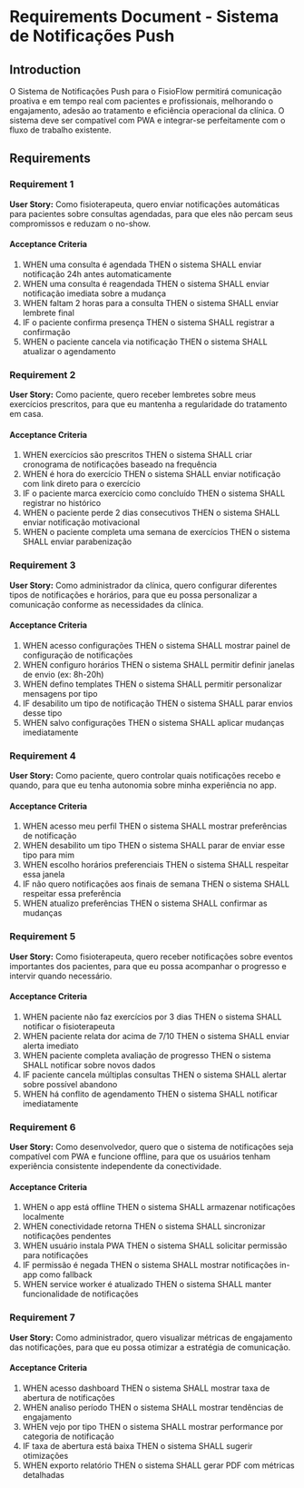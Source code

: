 # Requirements Document - Sistema de Notificações Push

## Introduction

O Sistema de Notificações Push para o FisioFlow permitirá comunicação proativa e em tempo real com pacientes e profissionais, melhorando o engajamento, adesão ao tratamento e eficiência operacional da clínica. O sistema deve ser compatível com PWA e integrar-se perfeitamente com o fluxo de trabalho existente.

## Requirements

### Requirement 1

**User Story:** Como fisioterapeuta, quero enviar notificações automáticas para pacientes sobre consultas agendadas, para que eles não percam seus compromissos e reduzam o no-show.

#### Acceptance Criteria

1. WHEN uma consulta é agendada THEN o sistema SHALL enviar notificação 24h antes automaticamente
2. WHEN uma consulta é reagendada THEN o sistema SHALL enviar notificação imediata sobre a mudança
3. WHEN faltam 2 horas para a consulta THEN o sistema SHALL enviar lembrete final
4. IF o paciente confirma presença THEN o sistema SHALL registrar a confirmação
5. WHEN o paciente cancela via notificação THEN o sistema SHALL atualizar o agendamento

### Requirement 2

**User Story:** Como paciente, quero receber lembretes sobre meus exercícios prescritos, para que eu mantenha a regularidade do tratamento em casa.

#### Acceptance Criteria

1. WHEN exercícios são prescritos THEN o sistema SHALL criar cronograma de notificações baseado na frequência
2. WHEN é hora do exercício THEN o sistema SHALL enviar notificação com link direto para o exercício
3. IF o paciente marca exercício como concluído THEN o sistema SHALL registrar no histórico
4. WHEN o paciente perde 2 dias consecutivos THEN o sistema SHALL enviar notificação motivacional
5. WHEN o paciente completa uma semana de exercícios THEN o sistema SHALL enviar parabenização

### Requirement 3

**User Story:** Como administrador da clínica, quero configurar diferentes tipos de notificações e horários, para que eu possa personalizar a comunicação conforme as necessidades da clínica.

#### Acceptance Criteria

1. WHEN acesso configurações THEN o sistema SHALL mostrar painel de configuração de notificações
2. WHEN configuro horários THEN o sistema SHALL permitir definir janelas de envio (ex: 8h-20h)
3. WHEN defino templates THEN o sistema SHALL permitir personalizar mensagens por tipo
4. IF desabilito um tipo de notificação THEN o sistema SHALL parar envios desse tipo
5. WHEN salvo configurações THEN o sistema SHALL aplicar mudanças imediatamente

### Requirement 4

**User Story:** Como paciente, quero controlar quais notificações recebo e quando, para que eu tenha autonomia sobre minha experiência no app.

#### Acceptance Criteria

1. WHEN acesso meu perfil THEN o sistema SHALL mostrar preferências de notificação
2. WHEN desabilito um tipo THEN o sistema SHALL parar de enviar esse tipo para mim
3. WHEN escolho horários preferenciais THEN o sistema SHALL respeitar essa janela
4. IF não quero notificações aos finais de semana THEN o sistema SHALL respeitar essa preferência
5. WHEN atualizo preferências THEN o sistema SHALL confirmar as mudanças

### Requirement 5

**User Story:** Como fisioterapeuta, quero receber notificações sobre eventos importantes dos pacientes, para que eu possa acompanhar o progresso e intervir quando necessário.

#### Acceptance Criteria

1. WHEN paciente não faz exercícios por 3 dias THEN o sistema SHALL notificar o fisioterapeuta
2. WHEN paciente relata dor acima de 7/10 THEN o sistema SHALL enviar alerta imediato
3. WHEN paciente completa avaliação de progresso THEN o sistema SHALL notificar sobre novos dados
4. IF paciente cancela múltiplas consultas THEN o sistema SHALL alertar sobre possível abandono
5. WHEN há conflito de agendamento THEN o sistema SHALL notificar imediatamente

### Requirement 6

**User Story:** Como desenvolvedor, quero que o sistema de notificações seja compatível com PWA e funcione offline, para que os usuários tenham experiência consistente independente da conectividade.

#### Acceptance Criteria

1. WHEN o app está offline THEN o sistema SHALL armazenar notificações localmente
2. WHEN conectividade retorna THEN o sistema SHALL sincronizar notificações pendentes
3. WHEN usuário instala PWA THEN o sistema SHALL solicitar permissão para notificações
4. IF permissão é negada THEN o sistema SHALL mostrar notificações in-app como fallback
5. WHEN service worker é atualizado THEN o sistema SHALL manter funcionalidade de notificações

### Requirement 7

**User Story:** Como administrador, quero visualizar métricas de engajamento das notificações, para que eu possa otimizar a estratégia de comunicação.

#### Acceptance Criteria

1. WHEN acesso dashboard THEN o sistema SHALL mostrar taxa de abertura de notificações
2. WHEN analiso período THEN o sistema SHALL mostrar tendências de engajamento
3. WHEN vejo por tipo THEN o sistema SHALL mostrar performance por categoria de notificação
4. IF taxa de abertura está baixa THEN o sistema SHALL sugerir otimizações
5. WHEN exporto relatório THEN o sistema SHALL gerar PDF com métricas detalhadas